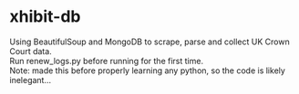 # xhibit-db
Using BeautifulSoup and MongoDB to scrape, parse and collect UK Crown Court data.\
Run renew_logs.py before running for the first time.\
Note: made this before properly learning any python, so the code is likely inelegant...

